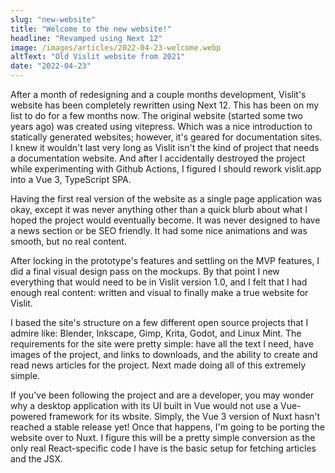 ```yaml
---
slug: "new-website"
title: "Welcome to the new website!"
headline: "Revamped using Next 12"
image: /images/articles/2022-04-23-welcome.webp
altText: "Old Vislit website from 2021"
date: "2022-04-23"
---
```


After a month of redesigning and a couple months development, Vislit's website has been completely rewritten using Next 12. This has been on my list to do for a few months now. The original website (started some two years ago) was created using vitepress. Which was a nice introduction to statically generated websites; however, it's geared for documentation sites. I knew it wouldn't last very long as Vislit isn't the kind of project that needs a documentation website. And after I accidentally destroyed the project while experimenting with Github Actions, I figured I should rework vislit.app into a Vue 3, TypeScript SPA.

Having the first real version of the website as a single page application was okay, except it was never anything other than a quick blurb about what I hoped the project would eventually become. It was never designed to have a news section or be SEO friendly. It had some nice animations and was smooth, but no real content.

After locking in the prototype's features and settling on the MVP features, I did a final visual design pass on the mockups. By that point I new everything that would need to be in Vislit version 1.0, and I felt that I had enough real content: written and visual to finally make a true website for Vislit.

I based the site's structure on a few different open source projects that I admire like: Blender, Inkscape, Gimp, Krita, Godot, and Linux Mint. The requirements for the site were pretty simple: have all the text I need, have images of the project, and links to downloads, and the ability to create and read news articles for the project. Next made doing all of this extremely simple.

If you've been following the project and are a developer, you may wonder why a desktop application with its UI built in Vue would not use a Vue-powered framework for its wbsite. Simply, the Vue 3 version of Nuxt hasn't reached a stable release yet! Once that happens, I'm going to be porting the website over to Nuxt. I figure this will be a pretty simple conversion as the only real React-specific code I have is the basic setup for fetching articles and the JSX.
